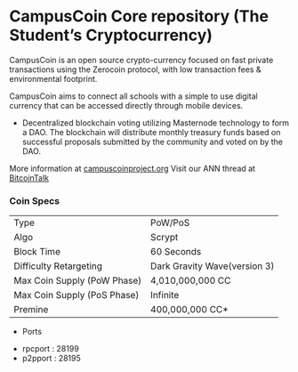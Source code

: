 CampusCoin Core repository (The Student’s Cryptocurrency)
=====================================


CampusCoin is an open source crypto-currency focused on fast private transactions using the Zerocoin protocol, with low transaction fees & environmental footprint.  

CampusCoin aims to connect all schools with a simple to use digital currency that can be accessed directly through mobile devices.

- Decentralized blockchain voting utilizing Masternode technology to form a DAO. The blockchain will distribute monthly treasury funds based on successful proposals submitted by the community and voted on by the DAO.

More information at [campuscoinproject.org](http://www.campuscoinproject.org) 
Visit our ANN thread at [BitcoinTalk](https://bitcointalk.org/index.php?topic=2048049.0)

### Coin Specs
<table>
<tr><td>Type</td><td>PoW/PoS</td></tr>
<tr><td>Algo</td><td>Scrypt</td></tr>
<tr><td>Block Time</td><td>60 Seconds</td></tr>
<tr><td>Difficulty Retargeting</td><td>Dark Gravity Wave(version 3)</td></tr>
<tr><td>Max Coin Supply (PoW Phase)</td><td>4,010,000,000 CC</td></tr>
<tr><td>Max Coin Supply (PoS Phase)</td><td>Infinite</td></tr>
<tr><td>Premine</td><td>400,000,000 CC*</td></tr>
</table>





- Ports
* rpcport : 28199
* p2pport : 28195
